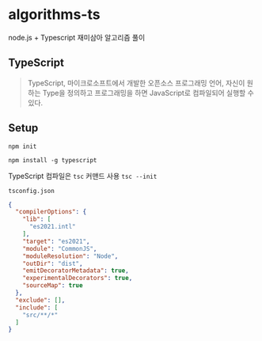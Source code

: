# algorithms-ts
node.js + Typescript 재미삼아 알고리즘 풀이

## TypeScript

> TypeScript, 마이크로소프트에서 개발한 오픈소스 프로그래밍 언어, 자신이 원하는 Type을 정의하고 프로그래밍을 하면 JavaScript로 컴파일되어 실행할 수 있다.

## Setup

`npm init`

`npm install -g typescript`

TypeScript 컴파일은 `tsc` 커맨드 사용
`tsc --init`

`tsconfig.json`

```json
{
  "compilerOptions": {
    "lib": [
      "es2021.intl"
    ],
    "target": "es2021",
    "module": "CommonJS",
    "moduleResolution": "Node",
    "outDir": "dist",
    "emitDecoratorMetadata": true,
    "experimentalDecorators": true,
    "sourceMap": true
  },
  "exclude": [],
  "include": [
    "src/**/*"
  ]
}
```

